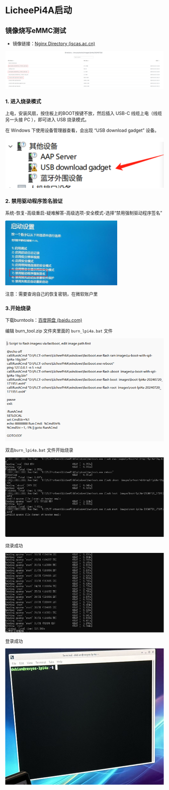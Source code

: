 # LicheePi4A启动

## 镜像烧写eMMC测试

- 镜像链接：[Nginx Directory (iscas.ac.cn)](https://mirror.iscas.ac.cn/revyos/extra/images/lpi4a/20240720/)

![](../images/setup4a1.png)
### 1. 进入烧录模式

上电，安装风扇，按住板上的BOOT按键不放，然后插入 USB-C 线缆上电（线缆另一头接 PC ），即可进入 USB 烧录模式。

在 Windows 下使用设备管理器查看，会出现 “USB download gadget” 设备。

![](../images/setup4a2.png)
### 2. 禁用驱动程序签名验证

系统-恢复-高级重启-疑难解答-高级选项-安全模式-选择“禁用强制驱动程序签名”

![](../images/setup4a3.png)

注意：需要查询自己的恢复密钥，在微软账户里


### 3.开始烧录

下载burntools：[百度网盘 (baidu.com)](https://pan.baidu.com/e/1xH56ZlewB6UOMlke5BrKWQ)


编辑 burn_tool.zip 文件夹里面的 `burn_lpi4a.bat` 文件

![](../images/setup4a4.png)

双击`burn_lpi4a.bat` 文件开始烧录

![](../images/setup4a5.png)

烧录成功

![](../images/setup4a6.png)

登录成功

![](../images/setup4a7.png)